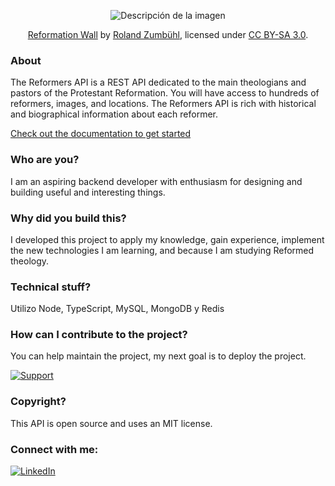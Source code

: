 <p align="center">
  <img src="https://www.worldhistory.org/uploads/images/14847.jpg?v=1709243469-0" alt="Descripción de la imagen">
</p>

<p align="center">
  <a href="https://commons.wikimedia.org/wiki/File:ReformationsdenkmalGenf1.jpg">Reformation Wall</a> by <a href="https://www.picswiss.ch/Genf/GE-05-1.jpg">Roland Zumbühl</a>, licensed under <a href="https://creativecommons.org/licenses/by-sa/3.0/">CC BY-SA 3.0</a>.
</p>

### About
The Reformers API is a REST API dedicated to the main theologians and pastors of the Protestant Reformation. You will have access to hundreds of reformers, images, and locations. The Reformers API is rich with historical and biographical information about each reformer.

[Check out the documentation to get started](/docs/INTRO.md)

### Who are you?
I am an aspiring backend developer with enthusiasm for designing and building useful and interesting things.

### Why did you build this?
I developed this project to apply my knowledge, gain experience, implement the new technologies I am learning, and because I am studying Reformed theology.

### Technical stuff?
Utilizo Node, TypeScript, MySQL, MongoDB y Redis

### How can I contribute to the project?
You can help maintain the project, my next goal is to deploy the project.

[![Support](https://img.shields.io/badge/Support-Donate-ff69b4?style=for-the-badge)](https://buymeacoffee.com/tiago1820)

### Copyright?
This API is open source and uses an MIT license.

### Connect with me:

[![LinkedIn](https://img.shields.io/badge/LinkedIn-0077B5?style=for-the-badge&logo=linkedin&logoColor=white)](https://www.linkedin.com/in/tiago1820/)

